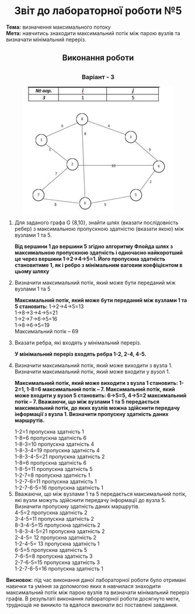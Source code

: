<h1 align="center">Звіт до лабораторної роботи №5</h1>
  <strong>Тема:</strong> визначення максимального потоку <br>
   <strong>Мета:</strong> навчитись знаходити максимальний потік між парою вузлів та визначати мінімальний переріз. <br>
  
  <h2 align="center">Виконання роботи<h2>
  <h3 align="center">Варіант - 3</h3>
  <p align="center"><img src="https://github.com/SofiiaBazivTR31/Baziv_TR31_TOTM2020/blob/master/LAB5/11.jpg"></p>
  <ol>
<li>Для заданого графа G {8,10}, знайти шлях (вказати послідовність ребер) з максимальною пропускною здатністю (вказати якою) між вузлами 1 та 5. 
<p><b>Від вершини 1 до вершини 5 згідно алгоритму Флойда шлях з максимальною пропускною здатність і одночасно найкоротший це через вершини  1->2->4->5=1. Його пропускна здатність становитиме 1, як і ребро з мінімальним ваговим коефіцієнтом в цьому шляху </b></p></li><li>Визначити максимальний потік, який може бути переданий між вузлами 1 та 5
<p><b>Максимальний потік, який може бути переданий між вузлами 1 та 5 становить:</b>
1->2->4->5=13 <br>
1->8->3->4->5=21 <br>
1->2->7->6->5=16 <br>
1->8->6->5=19 <br>
Максимальний потік – 69  </p></li><li>Вказати ребра, які входять у мінімальний переріз.
<p><b>У мінімальний переріз входять ребра 1-2, 2-4, 4-5. </b><p> </li><li> Визначити максимальний потік, який може виходити з вузла 1. Визначити максимальний потік, який може входити у вузол 1. 
<p> <b>Максимальний потік, який може виходити з вузла 1 становить: 1-2=1, 1-8=6 максимальний потік – 7.
Максимальний потік, який може входити у вузол 5 становить: 6->5=5, 4->5=2 
максимальний потік – 7.
Вважаючи, що між вузлами 1 та 5 передається максимальний потік, до яких вузлів можна здійснити передачу інформації з вузла 1. Визначити пропускну здатність даних маршрутів. </b></p>
1-2=1 пропускна здатність 1 <br>
1-8=6 пропускна здатність 6 <br>
1-8-3=10 пропускна здатність 4 <br>
1-8-3-4=19 пропускна здатність 4 <br>
1-8-3-4-5=21  пропускна здатність 2 <br>
1-8=6 пропускна здатність 6 <br>
1-8-5=11 пропускна здатність 5 <br>
1-2-7=8 пропускна здатність 1 <br>
1-2-7-6=11 пропускна здатність 1 <br>
1-2-7-6-5=16 пропускна здатність 1    </li><li>Вважаючи, що між вузлами 1 та 5 передається максимальний потік, які вузли можуть здійснити передачу інформації до вузла 5. Визначити пропускну здатність даних маршрутів. <br>
4-5=2 пропускна здатність 2 <br>
3-4-5=11 пропускна здатність 2 <br>
8-3-4-5=15 пропускна здатність 2 <br>
1-8-3-4-5=21 пропускна здатність 2 <br>
2-4-5= 12 пропускна здатність 2 <br>
1-2-4-5= 13 пропускна здатність 1 <br>
6-5=5 пропускна здатність 5 <br>
7-6-5=8 пропускна здатність 3 <br>
2-7-6-5=15 пропускна здатність 3 <br>
1-2-7-6-5=16 пропускна здатність 1  <br> </li></ol><strong>Висновок:</strong> під час виконання даної лабораторної роботи було отримані навички та уміння за допомогою яких я навчилася знаходити максимальний потік між парою вузлів та визначати мінімальний переріз графів. В результаті виконання лабораторної роботи досягнуто мети, труднощів не виникло та вдалося виконати всі поставлені завдання.</stong>
